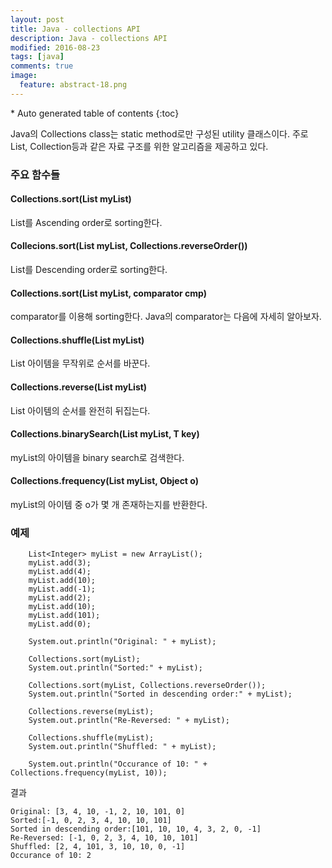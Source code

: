 ```yaml
---
layout: post
title: Java - collections API
description: Java - collections API
modified: 2016-08-23
tags: [java]
comments: true
image:
  feature: abstract-18.png
---
```


<section id="table-of-contents" class="toc">
<div id="drawer" markdown="1">
*  Auto generated table of contents
{:toc}
</div>
</section><!-- /#table-of-contents -->

Java의 Collections class는 static method로만 구성된 utility 클래스이다. 주로 List, Collection등과 같은 자료 구조를 위한 알고리즘을 제공하고 있다. 

### 주요 함수들 

#### Collections.sort(List myList)

List를 Ascending order로 sorting한다.

#### Collecions.sort(List myList, Collections.reverseOrder())

List를 Descending order로 sorting한다.

#### Collections.sort(List myList, comparator cmp)

comparator를 이용해 sorting한다. Java의 comparator는 다음에 자세히 알아보자. 

#### Collections.shuffle(List myList)

List 아이템을 무작위로 순서를 바꾼다.  

#### Collections.reverse(List myList)

List 아이템의 순서를 완전히 뒤집는다. 

#### Collections.binarySearch(List myList, T key)

myList의 아이템을 binary search로 검색한다. 

#### Collections.frequency(List myList, Object o)

myList의 아이템 중 o가 몇 개 존재하는지를 반환한다. 

### 예제

```
    List<Integer> myList = new ArrayList();
    myList.add(3);
    myList.add(4);
    myList.add(10);
    myList.add(-1);
    myList.add(2);
    myList.add(10);
    myList.add(101);
    myList.add(0);

    System.out.println("Original: " + myList);

    Collections.sort(myList);
    System.out.println("Sorted:" + myList);

    Collections.sort(myList, Collections.reverseOrder());
    System.out.println("Sorted in descending order:" + myList);

    Collections.reverse(myList);
    System.out.println("Re-Reversed: " + myList);

    Collections.shuffle(myList);
    System.out.println("Shuffled: " + myList);

    System.out.println("Occurance of 10: " + Collections.frequency(myList, 10));
```

결과

```
Original: [3, 4, 10, -1, 2, 10, 101, 0]
Sorted:[-1, 0, 2, 3, 4, 10, 10, 101]
Sorted in descending order:[101, 10, 10, 4, 3, 2, 0, -1]
Re-Reversed: [-1, 0, 2, 3, 4, 10, 10, 101]
Shuffled: [2, 4, 101, 3, 10, 10, 0, -1]
Occurance of 10: 2
```
